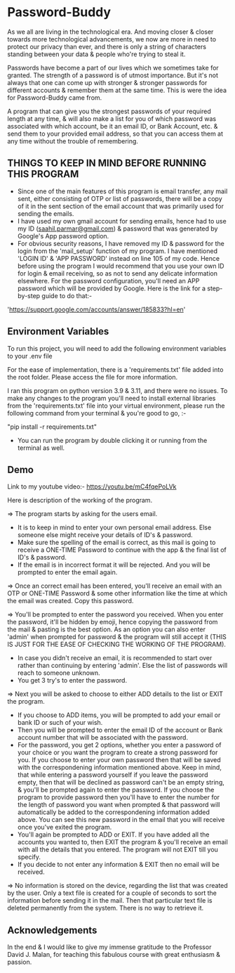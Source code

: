 # Password-Buddy

As we all are living in the technological era.
And moving closer & closer towards more
technological advancements, we now are more in need
to protect our privacy than ever, and there is only
a string of characters standing between your data &
people who're trying to steal it.

Passwords have become a part of our lives which we
sometimes take for granted. The strength of a password
is of utmost importance. But it's not always that one
can come up with stronger & stronger passwords for
different accounts & remember them at the same time.
This is were the idea for Password-Buddy came from.

A program that can give you the strongest passwords
of your required length at any time, & will also
make a list for you of which password was associated
with which account, be it an email ID, or Bank Account,
etc. & send them to your provided email address, so that
you can access them at any time without the trouble of
remembering.




## THINGS TO KEEP IN MIND BEFORE RUNNING THIS PROGRAM

* Since one of the main features of this program is email transfer, any mail sent, either consisting of OTP or list of passwords, there will be a copy of it in the sent section of the email account that was primarily used for sending the emails.
* I have used my own gmail account for sending emails, hence had to use my ID (saahil.parmar@gmail.com) & password that was generated by Google's App password option.
* For obvious security reasons, I have removed my ID & password for the login from the 'mail_setup' function of my program. I have mentioned 'LOGIN ID' & 'APP PASSWORD' instead on line 105 of my code. Hence before using the program I would recommend that you use your own ID for login & email receiving, so as not to send any delicate information elsewhere. For the password configuration, you'll need an APP password which will be provided by Google. Here is the link for a step-by-step guide to do that:-

'https://support.google.com/accounts/answer/185833?hl=en'




## Environment Variables

To run this project, you will need to add the
following environment variables to your .env file

For the ease of implementation, there is a
'requirements.txt' file added into the root folder.
Please access the file for more information.

I ran this program on python version 3.9 & 3.11, and
there were no issues. To make any changes to the
program you'll need to install external libraries
from the 'requirements.txt' file into your virtual
environment, please run the following command
from your terminal & you're good to go, :-

 "pip install -r requirements.txt"


 * You can run the program by double clicking it or running from the terminal as well.




## Demo

Link to my youtube video:- https://youtu.be/mC4fqePoLVk


Here is description of the working of the program.


=> The program starts by asking for the users email.

* It is to keep in mind to enter your own personal email address. Else someone else might receive your details of ID's & password.
* Make sure the spelling of the email is correct, as this mail is going to receive a ONE-TIME Password to continue with the app & the final list of ID's & password.
* If the email is in incorrect format it will be rejected. And you will be prompted to enter the email again.


=> Once an correct email has been entered, you'll receive an email with an OTP or ONE-TIME Password & some other information like the time at which the email was created. Copy this password.


=> You'll be prompted to enter the password you received. When you enter the password, it'll be hidden by emoji, hence copying the password from the mail & pasting is the best option. As an option you can also enter 'admin' when prompted for password & the program will still accept it (THIS IS JUST FOR THE EASE OF CHECKING THE WORKING OF THE PROGRAM).

* In case you didn't receive an email, it is recommended to start over rather than continuing by entering 'admin'. Else the list of passwords will reach to someone unknown.
* You get 3 try's to enter the password.


=> Next you will be asked to choose to either ADD details to the list or EXIT the program.

* If you choose to ADD items, you will be prompted to add your email or bank ID or such of your wish.
* Then you will be prompted to enter the email ID of the account or Bank account number that will be associated with the password.
* For the password, you get 2 options, whether you enter a password of your choice or you want the program to create a strong password for you. If you choose to enter your own password then that will be saved with the correspondening information mentioned above. Keep in mind, that while entering a password yourself if you leave the password empty, then that will be declined as password can't be an empty string, & you'll be prompted again to enter the password. If you choose the program to provide password then you'll have to enter the number for the length of password you want when prompted & that password will automatically be added to the correspondening information added above. You can see this new password in the email that you will receive once you've exited the program.
* You'll again be prompted to ADD or EXIT. If you have added all the accounts you wanted to, then EXIT the program & you'll receive an email with all the details that you entered. The program will not EXIT till you specify.
* If you decide to not enter any information & EXIT then no email will be received.


=> No information is stored on the device, regarding the list that was created by the user. Only a text file is created for a couple of seconds to sort the information before sending it in the mail. Then that particular text file is deleted permanently from the system. There is no way to retrieve it.




## Acknowledgements

In the end & I would like to give my immense gratitude to the Professor David J. Malan, for teaching this fabulous course with great enthusiasm & passion.
